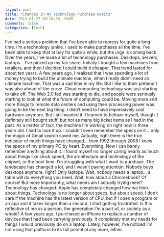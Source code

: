 ```yaml
---
layout: post
title: "Changes in My Technology Purchase Habits"
date: 2013-01-27 08:18:39 -0800
comments: false
categories: [tech]
---
```


I’ve had a serious problem that I’ve been able to repress for quite a long time.  I’m a technology junkie.  I used to  make purchases all the time.  I’ve been able to keep that at bay for quite a while, but the urge is coming back.
Over the years, I’ve made a lot of technology purchases.  Desktops, servers, laptops… I’ve picked up my fair share.  Initially I bought a few machines from retailers, and then I decided I could build it cheaper.  That trend lasted for about ten years.  A few years ago, I realized that I was spending a lot of money trying to build the ultimate machine, when I really didn’t need an ultimate machine.
That was a sad time in my life.
But I like to think pretend I was also ahead of the curve.  Cloud computing technology was just starting to take off.  The Web 2.0 fad was starting to die, and people were seriously starting to look at what the future of computing could be.  Moving more and more things to remote data centers and using their processing power was going to be the next big thing.  I didn’t need to have impressively cool hardware anymore.
But I still wanted it.
I learned to behave myself, though.  I definitely still bought stuff, but not as many big ticket items as I had in the past.  As a matter of fact, the machine I’m working on right now is three years old.  I had to look it up.  I couldn’t even remember the specs on it… only the magic of Gmail search saved me.
Actually, right there is the true indicator of much things have changed… from 1992 through 2008 I knew the specs of my primary PC by heart.  Everything.  Now I can barely remember anything about it.  I found myself no longer caring nearly as much about things like clock speed, the architecture and technology of the chipset, or the boot time.
I’m struggling with what I want to purchase.  The landscape has changed a lot, and I wasn’t paying attention.  Nobody buys desktops anymore, right?  Only laptops.  Wait, nobody needs a laptop… a table will do everything you need.  Wait, how about a Chromebook?  Of course!  But more importantly, what needs am I actually trying meet?
Technology has changed.  Apple has completely changed how we think about things.  Technology is no longer about specs, but about speed.  I don’t care if the machine has the latest version of CPU, but if I open a program or an app and it takes longer than a second, I start getting frustrated. Is this reflective of me as a person, the  generation I’m a part of, or society as a whole?
A few years ago, I purchased an iPhone to replace a number of devices that I had been carrying previously.  It completely met my needs for things I would previously do on a laptop.  Lately, however, I’ve noticed I’m not using that platform to its full potential any more, either.
